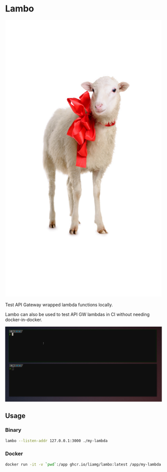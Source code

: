 # Lambo

<p align="center">
	<img height="890px" src="lamb.png">
</p>

Test API Gateway wrapped lambda functions locally.

Lambo can also be used to test API GW lambdas in CI without needing docker-in-docker.

<p align="center">
	<img src="demo.gif">
</p>


## Usage

### Binary

```bash
lambo --listen-addr 127.0.0.1:3000 ./my-lambda
```

### Docker

```bash
docker run -it -v `pwd`:/app ghcr.io/liamg/lambo:latest /app/my-lambda
```

